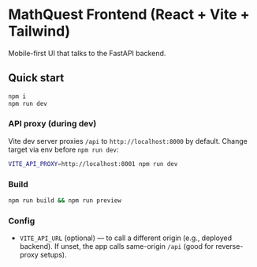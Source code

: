 
# MathQuest Frontend (React + Vite + Tailwind)

Mobile-first UI that talks to the FastAPI backend.

## Quick start
```bash
npm i
npm run dev
```

### API proxy (during dev)
Vite dev server proxies `/api` to `http://localhost:8000` by default.
Change target via env before `npm run dev`:

```bash
VITE_API_PROXY=http://localhost:8001 npm run dev
```

### Build
```bash
npm run build && npm run preview
```

### Config
- `VITE_API_URL` (optional) — to call a different origin (e.g., deployed backend).
  If unset, the app calls same-origin `/api` (good for reverse-proxy setups).
